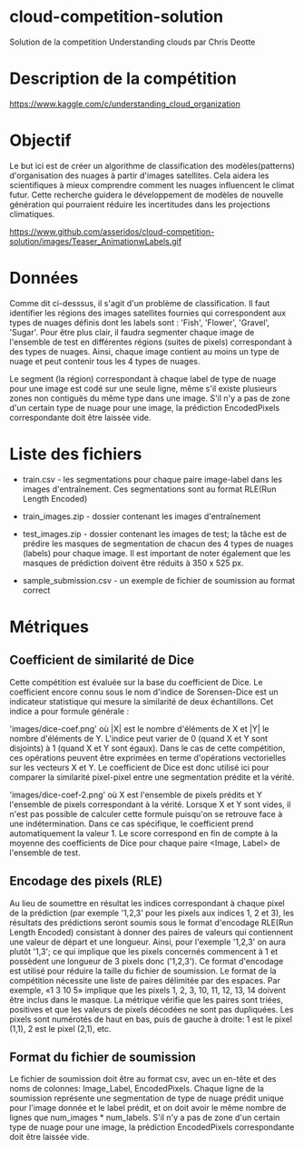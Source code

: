 # cloud-competition-solution
 Solution de la competition Understanding clouds par Chris Deotte

# Description de la compétition
https://www.kaggle.com/c/understanding_cloud_organization

# Objectif
Le but ici est de créer un algorithme de classification des modèles(patterns) d'organisation des nuages à partir d'images satellites. Cela aidera les scientifiques à mieux comprendre comment les nuages influencent le climat futur. Cette recherche guidera le développement de modèles de nouvelle génération qui pourraient réduire les incertitudes dans les projections climatiques.

https://www.github.com/asseridos/cloud-competition-solution/images/Teaser_AnimationwLabels.gif

# Données
Comme dit ci-desssus, il s'agit d'un problème de classification. Il faut identifier les régions des images satellites fournies qui correspondent aux types de nuages définis dont les labels sont : 'Fish', 'Flower', 'Gravel', 'Sugar'. Pour être plus clair, il faudra segmenter chaque image de l'ensemble de test en différentes régions (suites de pixels) correspondant à des types de nuages. Ainsi, chaque image contient au moins un type de nuage et peut contenir tous les 4 types de nuages.

Le segment (la région) correspondant à chaque label de type de nuage pour une image est codé sur une seule ligne, même s'il existe plusieurs zones non contiguës du même type dans une image. S'il n'y a pas de zone d'un certain type de nuage pour une image, la prédiction EncodedPixels correspondante doit être laissée vide.

# Liste des fichiers
- train.csv - les segmentations pour chaque paire image-label dans les images d'entraînement. Ces segmentations sont au format RLE(Run Length Encoded)

- train_images.zip - dossier contenant les images d'entraînement

- test_images.zip - dossier contenant les images de test; la tâche est de prédire les masques de segmentation de chacun des 4 types de nuages (labels) pour chaque image. Il est important de noter également que les masques de prédiction doivent être réduits à 350 x 525 px.

- sample_submission.csv - un exemple de fichier de soumission au format correct

# Métriques
## Coefficient de similarité de Dice
Cette compétition est évaluée sur la base du coefficient de Dice.
Le coefficient encore connu sous le nom d'indice de Sorensen-Dice est un indicateur statistique qui mesure la similarité de deux échantillons. Cet indice a pour formule générale :

'images/dice-coef.png'
où |X| est le nombre d'éléments de X et |Y| le nombre d'éléments de Y. L'indice peut varier de 0 (quand X et Y sont disjoints) à 1 (quand X et Y sont égaux).
Dans le cas de cette compétition, ces opérations peuvent être exprimées en terme d'opérations vectorielles sur les vecteurs X et Y. Le coefficient de Dice est donc utilisé ici pour comparer la similarité pixel-pixel entre une segmentation prédite et la vérité.

'images/dice-coef-2.png'
où X est l'ensemble de pixels prédits et Y l'ensemble de pixels correspondant à la vérité. Lorsque X et Y sont vides, il n'est pas possible de calculer cette formule  puisqu'on se retrouve face à une indétermination. Dans ce cas spécifique, le coefficient prend automatiquement la valeur 1. Le score correspond en fin de compte à la moyenne des coefficients de Dice pour chaque paire <Image, Label> de l'ensemble de test.

## Encodage des pixels (RLE)
Au lieu de soumettre en résultat les indices correspondant à chaque pixel de la prédiction (par exemple '1,2,3' pour les pixels aux indices 1, 2 et 3), les résultats des prédictions seront soumis sous le format d'encodage RLE(Run Length Encoded) consistant à donner des paires de valeurs qui contiennent une valeur de départ et une longueur. Ainsi, pour l'exemple '1,2,3' on aura plutôt '1,3'; ce qui implique que les pixels concernés commencent à 1 et possèdent une longueur de 3 pixels donc ('1,2,3'). Ce format d'encodage est utilisé pour réduire la taille du fichier de soumission.
Le format de la compétition nécessite une liste de paires délimitée par des espaces. Par exemple, «1 3 10 5» implique que les pixels 1, 2, 3, 10, 11, 12, 13, 14 doivent être inclus dans le masque. La métrique vérifie que les paires sont triées, positives et que les valeurs de pixels décodées ne sont pas dupliquées. Les pixels sont numérotés de haut en bas, puis de gauche à droite: 1 est le pixel (1,1), 2 est le pixel (2,1), etc.

## Format du fichier de soumission
Le fichier de soumission doit être au format csv, avec un en-tête et des noms de colonnes: Image_Label, EncodedPixels. Chaque ligne de la soumission représente une segmentation de type de nuage prédit unique pour l'image donnée et le label prédit, et on doit avoir le même nombre de lignes que num_images * num_labels. S'il n'y a pas de zone d'un certain type de nuage pour une image, la prédiction EncodedPixels correspondante doit être laissée vide.
